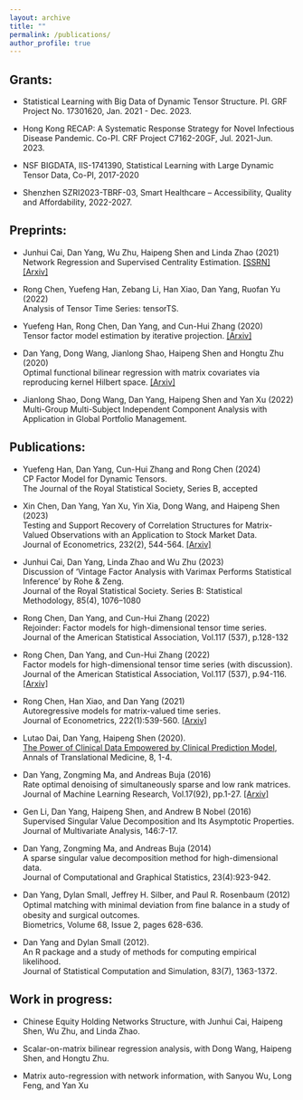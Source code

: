 ```yaml
---
layout: archive
title: ""
permalink: /publications/
author_profile: true
---
```


## Grants:

- Statistical Learning with Big Data of Dynamic Tensor Structure. PI. GRF Project No. 17301620, Jan. 2021 - Dec. 2023.

- Hong Kong RECAP: A Systematic Response Strategy for Novel Infectious Disease Pandemic. Co-PI. CRF Project C7162-20GF, Jul. 2021-Jun. 2023.

- NSF BIGDATA, IIS-1741390, Statistical Learning with Large Dynamic Tensor Data, Co-PI, 2017-2020

- Shenzhen SZRI2023-TBRF-03, Smart Healthcare – Accessibility, Quality and Affordability, 2022-2027.

## Preprints:

- Junhui Cai, Dan Yang, Wu Zhu, Haipeng Shen and Linda Zhao (2021) <br>
Network Regression and Supervised Centrality Estimation. [[SSRN]](https://papers.ssrn.com/sol3/papers.cfm?abstract_id=3963523) [[Arxiv]](https://arxiv.org/abs/2111.12921)

- Rong Chen, Yuefeng Han, Zebang Li, Han Xiao, Dan Yang, Ruofan Yu (2022) <br> Analysis of Tensor Time Series: tensorTS.

- Yuefeng Han, Rong Chen, Dan Yang, and Cun-Hui Zhang (2020) <br> Tensor factor model estimation by iterative projection. [[Arxiv]](https://arxiv.org/abs/2006.02611)

- Dan Yang, Dong Wang, Jianlong Shao, Haipeng Shen and Hongtu Zhu (2020) <br> Optimal functional bilinear regression with matrix covariates via reproducing kernel Hilbert space. [[Arxiv]](http://arxiv.org/abs/2311.12597)

- Jianlong Shao, Dong Wang, Dan Yang, Haipeng Shen and Yan Xu (2022) <br> Multi-Group Multi-Subject Independent Component Analysis with Application in Global Portfolio Management.

## Publications:

- Yuefeng Han, Dan Yang, Cun-Hui Zhang and Rong Chen (2024) <br> CP Factor Model for Dynamic Tensors. <br> The Journal of the Royal Statistical Society, Series B, accepted

- Xin Chen, Dan Yang, Yan Xu, Yin Xia, Dong Wang, and Haipeng Shen (2023) <br> Testing and Support Recovery of Correlation Structures for Matrix-Valued Observations with an Application to Stock Market Data. <br> Journal of Econometrics, 232(2), 544-564. [[Arxiv]](https://arxiv.org/abs/2006.16501)

- Junhui Cai, Dan Yang, Linda Zhao and Wu Zhu (2023) <br> Discussion of ‘Vintage Factor Analysis with Varimax Performs Statistical Inference’ by Rohe & Zeng. <br> Journal of the Royal Statistical Society. Series B: Statistical Methodology, 85(4), 1076–1080

- Rong Chen, Dan Yang, and Cun-Hui Zhang (2022) <br> Rejoinder: Factor models for high-dimensional tensor time series. <br> Journal of the American Statistical Association, Vol.117 (537), p.128-132

- Rong Chen, Dan Yang, and Cun-Hui Zhang (2022) <br> Factor models for high-dimensional tensor time series (with discussion). <br> Journal of the American Statistical Association, Vol.117 (537), p.94-116. [[Arxiv]](https://arxiv.org/abs/1905.07530)

- Rong Chen, Han Xiao, and Dan Yang (2021) <br> Autoregressive models for matrix-valued time series. <br> Journal of Econometrics, 222(1):539-560. [[Arxiv]](https://arxiv.org/abs/1812.08916)

- Lutao Dai, Dan Yang, Haipeng Shen (2020). <br> [The Power of Clinical Data Empowered by Clinical Prediction Model](https://atm.amegroups.org/article/view/36493/pdf), <br> Annals of Translational Medicine, 8, 1-4.

- Dan Yang, Zongming Ma, and Andreas Buja (2016) <br> Rate optimal denoising of simultaneously sparse and low rank matrices. <br> Journal of Machine Learning Research, Vol.17(92), pp.1-27. [[Arxiv]](https://arxiv.org/abs/1405.0338)

- Gen Li, Dan Yang, Haipeng Shen, and Andrew B Nobel (2016) <br> Supervised Singular Value Decomposition and Its Asymptotic Properties. <br> Journal of Multivariate Analysis, 146:7-17.

- Dan Yang, Zongming Ma, and Andreas Buja (2014) <br> A sparse singular value decomposition method for high-dimensional data. <br> Journal of Computational and Graphical Statistics, 23(4):923-942.

- Dan Yang, Dylan Small, Jeffrey H. Silber, and Paul R. Rosenbaum (2012) <br> Optimal matching with minimal deviation from ﬁne balance in a study of obesity and surgical outcomes. <br> Biometrics, Volume 68, Issue 2, pages 628-636.

- Dan Yang and Dylan Small (2012). <br> An R package and a study of methods for computing empirical likelihood. <br> Journal of Statistical Computation and Simulation, 83(7), 1363-1372.

## Work in progress:

- Chinese Equity Holding Networks Structure, with Junhui Cai, Haipeng Shen, Wu Zhu, and Linda Zhao.

- Scalar-on-matrix bilinear regression analysis, with Dong Wang, Haipeng Shen, and Hongtu Zhu.

- Matrix auto-regression with network information, with Sanyou Wu, Long Feng, and Yan Xu

